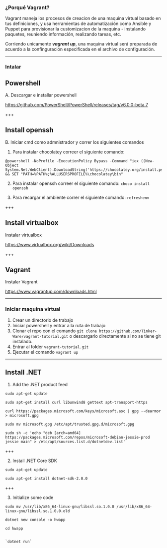 ### ¿Porqué Vagrant?

Vagrant maneja los procesos de creacion de una maquina virtual basado en tus definiciones, y usa herramientas de automatización como Ansible y Puppet para provisionar la customizacion de la maquina - instalando paquetes, reuniendo información, realizando tareas, etc.

Corriendo unicamente ***vagrant up***, una maquina virtual será preparada de acuerdo a la confinguración especificada en el archivo de configuración.

---

### Intalar

## Powershell

A. Descargar e installar powershell

https://github.com/PowerShell/PowerShell/releases/tag/v6.0.0-beta.7

+++

## Install openssh

B. Iniciar cmd como admnistrador y correr los siguientes comandos

1. Para instalar chocolatey correer el siguiente comando:

```
@powershell -NoProfile -ExecutionPolicy Bypass -Command "iex ((New-Object System.Net.WebClient).DownloadString('https://chocolatey.org/install.ps1'))" && SET "PATH=%PATH%;%ALLUSERSPROFILE%\chocolatey\bin"
```

2. Para instalar openssh correer el siguiente comando:
```choco install openssh```

3. Para recargar el ambiente correr el siguiente comando:
```refreshenv```

+++

## Install virtualbox

Instalar virtualbox

https://www.virtualbox.org/wiki/Downloads

+++

## Vagrant

Instalar Vagrant

https://www.vagrantup.com/downloads.html

---

### Iniciar maquina virtual

1. Crear un directorio de trabajo
2. Iniciar powershell y entrar a la ruta de trabajo
3. Clonar el repo con el comando `git clone https://github.com/Tinker-Ware/vagrant-tutorial.git` o descargarlo directamente si no se tiene git instalado.
3. Entrar al folder `vagrant-tutorial.git`
4. Ejecutar el comando `vagrant up`

---

## Install .NET

1. Add the .NET product feed

`sudo apt-get update`

`sudo apt-get install curl libunwind8 gettext apt-transport-https`

`curl https://packages.microsoft.com/keys/microsoft.asc | gpg --dearmor > microsoft.gpg`

`sudo mv microsoft.gpg /etc/apt/trusted.gpg.d/microsoft.gpg`

```sudo sh -c 'echo "deb [arch=amd64] https://packages.microsoft.com/repos/microsoft-debian-jessie-prod jessie main" > /etc/apt/sources.list.d/dotnetdev.list'```

+++

2. Install .NET Core SDK

`sudo apt-get update`

`sudo apt-get install dotnet-sdk-2.0.0`

+++

3. Initialize some code

`sudo mv /usr/lib/x86_64-linux-gnu/libssl.so.1.0.0 /usr/lib/x86_64-linux-gnu/libssl.so.1.0.0.old`

`dotnet new console -o hwapp`

`cd hwapp`

```using System;

`dotnet run`
